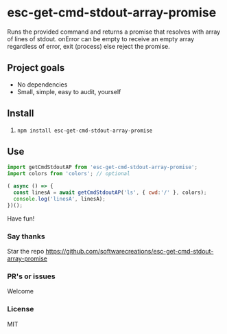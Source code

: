 # esc-get-cmd-stdout-array-promise
Runs the provided command and returns a promise that resolves with array of lines of stdout. onError can be empty to receive an empty array regardless of error, exit (process) else reject the promise.

## Project goals
* No dependencies
* Small, simple, easy to audit, yourself

## Install
1. `npm install esc-get-cmd-stdout-array-promise`

## Use
```javascript
import getCmdStdoutAP from 'esc-get-cmd-stdout-array-promise';
import colors from 'colors'; // optional

( async () => {
  const linesA = await getCmdStdoutAP('ls', { cwd:'/' }, colors);
  console.log('linesA', linesA);
})();
```
Have fun!

### Say thanks
Star the repo
https://github.com/softwarecreations/esc-get-cmd-stdout-array-promise

### PR's or issues
Welcome

### License
MIT
